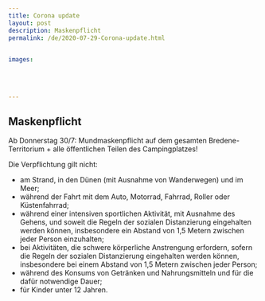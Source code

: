 ```yaml
---
title: Corona update
layout: post
description: Maskenpflicht
permalink: /de/2020-07-29-Corona-update.html

    
images: 
    
    
    
    
---
```


## Maskenpflicht

Ab Donnerstag 30/7: Mundmaskenpflicht auf dem gesamten Bredene-Territorium + alle öffentlichen Teilen des Campingplatzes!

Die Verpflichtung gilt nicht:
- am Strand, in den Dünen (mit Ausnahme von Wanderwegen) und im Meer;
- während der Fahrt mit dem Auto, Motorrad, Fahrrad, Roller oder Küstenfahrrad;
- während einer intensiven sportlichen Aktivität, mit Ausnahme des Gehens, und soweit die Regeln der sozialen Distanzierung eingehalten werden können, insbesondere ein Abstand von 1,5 Metern zwischen jeder Person einzuhalten;
- bei Aktivitäten, die schwere körperliche Anstrengung erfordern, sofern die Regeln der sozialen Distanzierung eingehalten werden können, insbesondere bei einem Abstand von 1,5 Metern zwischen jeder Person;
- während des Konsums von Getränken und Nahrungsmitteln und für die dafür notwendige Dauer;
- für Kinder unter 12 Jahren.